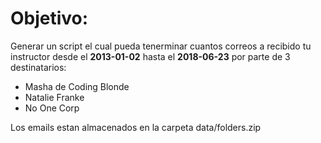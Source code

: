 # Objetivo:
Generar un script el cual pueda tenerminar cuantos correos a recibido
tu instructor desde el **2013-01-02** hasta el **2018-06-23** por parte
de 3 destinatarios:

* Masha de Coding Blonde
* Natalie Franke
* No One Corp

Los emails estan almacenados en la carpeta data/folders.zip
